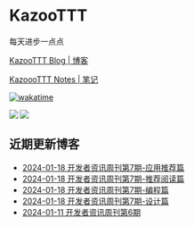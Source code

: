 # KazooTTT
每天进步一点点

[KazooTTT Blog | 博客](https://blog.kazoottt.top)

[KazoooTTT Notes | 笔记](https://notes.kazoottt.top)

[![wakatime](https://wakatime.com/badge/user/d3dc2570-e4bf-4469-b0c2-127b495e8b91.svg)](https://wakatime.com/@d3dc2570-e4bf-4469-b0c2-127b495e8b91)

<a href="https://github.com/anuraghazra/github-readme-stats">
  <img align="left" src="https://github-readme-stats.vercel.app/api?username=KazooTTT&theme=radical" />
</a>

<a href="https://github.com/anuraghazra/github-readme-stats">
  <img src="https://github-readme-stats.vercel.app/api/top-langs/?username=KazooTTT&theme=radical" />
</a>


## 近期更新博客
<!-- BLOG-POST-LIST:START -->
 - [2024-01-18 开发者资讯周刊第7期-应用推荐篇](https://kazoottt.top/article/weekly7-apps)
 - [2024-01-18 开发者资讯周刊第7期-推荐阅读篇](https://kazoottt.top/article/weekly7-read)
 - [2024-01-18 开发者资讯周刊第7期-编程篇](https://kazoottt.top/article/weekly7-dev)
 - [2024-01-18 开发者资讯周刊第7期-设计篇](https://kazoottt.top/article/weekly7-design)
 - [2024-01-11 开发者资讯周刊第6期](https://kazoottt.top/article/newsletter-6)<!-- BLOG-POST-LIST:END -->
